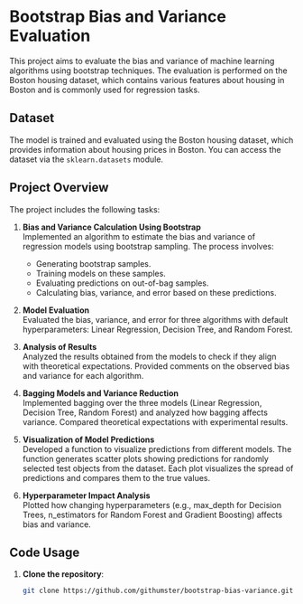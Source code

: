# Bootstrap Bias and Variance Evaluation

This project aims to evaluate the bias and variance of machine learning algorithms using bootstrap techniques. The evaluation is performed on the Boston housing dataset, which contains various features about housing in Boston and is commonly used for regression tasks.

## Dataset

The model is trained and evaluated using the Boston housing dataset, which provides information about housing prices in Boston. You can access the dataset via the `sklearn.datasets` module.

## Project Overview

The project includes the following tasks:

1. **Bias and Variance Calculation Using Bootstrap**  
   Implemented an algorithm to estimate the bias and variance of regression models using bootstrap sampling. The process involves:
   - Generating bootstrap samples.
   - Training models on these samples.
   - Evaluating predictions on out-of-bag samples.
   - Calculating bias, variance, and error based on these predictions.

2. **Model Evaluation**  
   Evaluated the bias, variance, and error for three algorithms with default hyperparameters: Linear Regression, Decision Tree, and Random Forest.

3. **Analysis of Results**  
   Analyzed the results obtained from the models to check if they align with theoretical expectations. Provided comments on the observed bias and variance for each algorithm.

4. **Bagging Models and Variance Reduction**  
   Implemented bagging over the three models (Linear Regression, Decision Tree, Random Forest) and analyzed how bagging affects variance. Compared theoretical expectations with experimental results.

5. **Visualization of Model Predictions**  
   Developed a function to visualize predictions from different models. The function generates scatter plots showing predictions for randomly selected test objects from the dataset. Each plot visualizes the spread of predictions and compares them to the true values.

6. **Hyperparameter Impact Analysis**  
   Plotted how changing hyperparameters (e.g., max_depth for Decision Trees, n_estimators for Random Forest and Gradient Boosting) affects bias and variance.

## Code Usage

1. **Clone the repository**:
   ```bash
   git clone https://github.com/githumster/bootstrap-bias-variance.git
